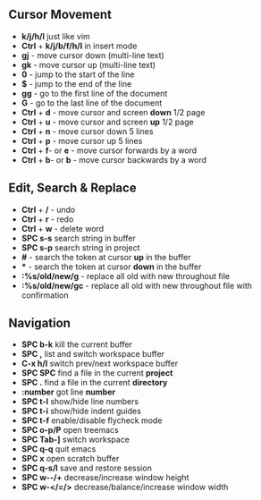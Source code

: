 ## Cursor Movement
* **k/j/h/l** just like vim
* **Ctrl** + **k/j/b/f/h/l** in insert mode
* **gj** - move cursor down (multi-line text)
* **gk** - move cursor up (multi-line text)
* **0** - jump to the start of the line
* **$** - jump to the end of the line
* **gg** - go to the first line of the document
* **G** - go to the last line of the document
* **Ctrl** + **d** - move cursor and screen **down** 1/2 page
* **Ctrl** + **u** - move cursor and screen **up** 1/2 page
* **Ctrl** + **n** - move cursor down 5 lines
* **Ctrl** + **p** - move cursor up 5 lines
* **Ctrl** + **f**- or **e** - move cursor forwards by a word
* **Ctrl** + **b**- or **b** - move cursor backwards by a word

## Edit, Search & Replace
* **Ctrl** + **/** - undo
* **Ctrl** + **r** - redo
* **Ctrl** + **w** - delete word
* **SPC s-s** search string in buffer
* **SPC s-p** search string in project
* **#** - search the token at cursor **up** in the buffer
* <b>*</b> - search the token at cursor **down** in the buffer
* **:%s/old/new/g** - replace all old with new throughout file
* **:%s/old/new/gc** - replace all old with new throughout file with confirmation

## Navigation
* **SPC b-k** kill the current buffer
* **SPC ,** list and switch workspace buffer
* **C-x h/l** switch prev/next workspace buffer
* **SPC SPC** find a file in the current **project**
* **SPC .** find a file in the current **directory**
* **:number** got line **number**
* **SPC t-l** show/hide line numbers
* **SPC t-i** show/hide indent guides
* **SPC t-f** enable/disable flycheck mode
* **SPC o-p/P** open treemacs
* **SPC Tab-]** switch workspace
* **SPC q-q** quit emacs
* **SPC x** open scratch buffer
* **SPC q-s/l** save and restore session
* **SPC w--/+** decrease/increase window height
* **SPC w-</=/>** decrease/balance/increase window width
